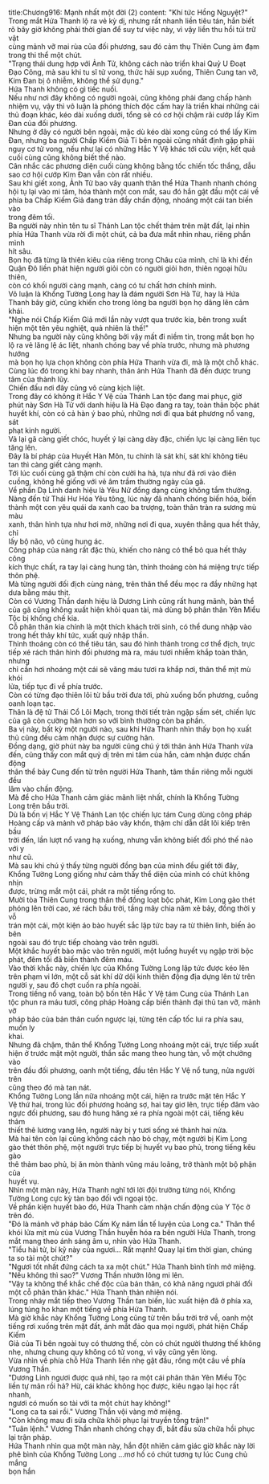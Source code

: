 title:Chương916: Mạnh nhất một đời (2)
content:
"Khí tức Hồng Nguyệt?"<br>Trong mắt Hứa Thanh lộ ra vẻ kỳ dị, nhưng rất nhanh liền tiêu tán, hắn biết<br>rõ bây giờ không phải thời gian để suy tư việc này, vì vậy liền thu hồi túi trữ vật<br>cùng mảnh vỡ mai rùa của đối phương, sau đó cảm thụ Thiên Cung ảm đạm<br>trong thi thể một chút.<br>"Trạng thái dung hợp với Ảnh Tử, không cách nào triển khai Quỷ U Đoạt<br>Đạo Công, mà sau khi tu sĩ tử vong, thức hải sụp xuống, Thiên Cung tan vỡ,<br>Kim Đan bị ô nhiễm, không thể sử dụng."<br>Hứa Thanh không có gì tiếc nuối.<br>Nếu như nơi đây không có người ngoài, cũng không phải đang chấp hành<br>nhiệm vụ, vậy thì vô luận là phóng thích độc cấm hay là triển khai những cái<br>thủ đoạn khác, kéo dài xuống dưới, tổng sẽ có cơ hội chậm rãi cướp lấy Kim<br>Đan của đối phương.<br>Nhưng ở đây có người bên ngoài, mặc dù kéo dài xong cũng có thể lấy Kim<br>Đan, nhưng ba người Chấp Kiếm Giả Ti bên ngoài cũng nhất định gặp phải<br>nguy cơ tử vong, nếu như lại có những Hắc Y Vệ khác tới cứu viện, kết quả<br>cuối cùng cũng không biết thế nào.<br>Cân nhắc các phương diện cuối cùng không bằng tốc chiến tốc thắng, dẫu<br>sao cơ hội cướp Kim Đan vẫn còn rất nhiều.<br>Sau khi giết xong, Ảnh Tử bao vây quanh thân thể Hứa Thanh nhanh chóng<br>hội tụ lại vào mi tâm, hóa thành một con mắt, sau đó hắn gật đầu một cái về<br>phía ba Chấp Kiếm Giả đang tràn đầy chấn động, nhoáng một cái tan biến vào<br>trong đêm tối.<br>Ba người này nhìn tên tu sĩ Thánh Lan tộc chết thảm trên mặt đất, lại nhìn<br>phía Hứa Thanh vừa rời đi một chút, cả ba đưa mắt nhìn nhau, riêng phần mình<br>hít sâu.<br>Bọn họ đã từng là thiên kiêu của riêng trong Châu của mình, chỉ là khi đến<br>Quận Đô liền phát hiện người giỏi còn có người giỏi hơn, thiên ngoại hữu thiên,<br>còn có khối người càng mạnh, càng có tư chất hơn chính mình.<br>Vô luận là Khổng Tường Long hay là đám người Sơn Hà Tử, hay là Hứa<br>Thanh bây giờ, cũng khiến cho trong lòng ba người bọn họ dâng lên cảm khái.<br>"Nghe nói Chấp Kiếm Giả mới lần này vượt qua trước kia, bên trong xuất<br>hiện một tên yêu nghiệt, quả nhiên là thế!"<br>Nhưng ba người này cũng không bởi vậy mất đi niềm tin, trong mắt bọn họ<br>lộ ra vẻ lăng lệ ác liệt, nhanh chóng bay về phía trước, nhưng mà phương hướng<br>mà bọn họ lựa chọn không còn phía Hứa Thanh vừa đi, mà là một chỗ khác.<br>Cùng lúc đó trong khi bay nhanh, thân ảnh Hứa Thanh đã đến được trung<br>tâm của thành lũy.<br>Chiến đấu nơi đây cũng vô cùng kịch liệt.<br>Trong đây có không ít Hắc Y Vệ của Thánh Lan tộc đang mai phục, giờ<br>phút này Sơn Hà Tử với danh hiệu là Hà Đạo đang ra tay, toàn thân bộc phát<br>huyết khí, còn có cả hàn ý bao phủ, những nơi đi qua bát phương nổ vang, sát<br>phạt kinh người.<br>Vả lại gã càng giết chóc, huyết ý lại càng dày đặc, chiến lực lại càng liên tục<br>tăng lên.<br>Đây là bí pháp của Huyết Hàn Môn, tu chính là sát khí, sát khí không tiêu<br>tan thì càng giết càng mạnh.<br>Tới lúc cuối cùng gã thậm chí còn cười ha hả, tựa như đã rơi vào điên<br>cuồng, không hề giống với vẻ âm trầm thường ngày của gã.<br>Về phần Dạ Linh danh hiệu là Yêu Nữ đồng dạng cũng không tầm thường.<br>Nàng đến từ Thái Hư Hóa Yêu tông, lúc này đã nhanh chóng biến hóa, biến<br>thành một con yêu quái da xanh cao ba trượng, toàn thân tràn ra sương mù màu<br>xanh, thân hình tựa như hơi mờ, những nơi đi qua, xuyên thẳng qua hết thảy, chỉ<br>lấy bộ não, vô cùng hung ác.<br>Công pháp của nàng rất đặc thù, khiến cho nàng có thể bỏ qua hết thảy công<br>kích thực chất, ra tay lại càng hung tàn, thỉnh thoảng còn há miệng trực tiếp<br>thôn phệ.<br>Mà từng người đối địch cùng nàng, trên thân thể đều mọc ra đầy những hạt<br>dưa bằng máu thịt.<br>Còn có Vương Thần danh hiệu là Dương Linh cũng rất hung mãnh, bản thể<br>của gã cũng không xuất hiện khỏi quan tài, mà dùng bộ phân thân Yên Miểu<br>Tộc bị khống chế kia.<br>Cỗ phân thân kia chính là một thích khách trời sinh, có thể dung nhập vào<br>trong hết thảy khí tức, xuất quỷ nhập thần.<br>Thỉnh thoảng còn có thể tiêu tán, sau đó hình thành trong cơ thể địch, trực<br>tiếp xé rách thân hình đối phương mà ra, máu tươi nhiễm khắp toàn thân, nhưng<br>chỉ cần hơi nhoáng một cái sẽ văng máu tươi ra khắp nơi, thân thể mịt mù khói<br>lửa, tiếp tục đi về phía trước.<br>Còn có từng đạo thiên lôi từ bầu trời đưa tới, phủ xuống bốn phương, cuồng<br>oanh loạn tạc.<br>Thân là đệ tử Thái Cổ Lôi Mạch, trong thời tiết tràn ngập sấm sét, chiến lực<br>của gã còn cường hãn hơn so với bình thường còn ba phần.<br>Ba vị này, bất kỳ một người nào, sau khi Hứa Thanh nhìn thấy bọn họ xuất<br>thủ cũng đều cảm nhận được sự cường hãn.<br>Đồng dạng, giờ phút này ba người cũng chú ý tới thân ảnh Hứa Thanh vừa<br>đến, cũng thấy con mắt quỷ dị trên mi tâm của hắn, cảm nhận được chấn động<br>thân thể bảy Cung đến từ trên người Hứa Thanh, tâm thần riêng mỗi người đều<br>lâm vào chấn động.<br>Mà để cho Hứa Thanh cảm giác mãnh liệt nhất, chính là Khổng Tường<br>Long trên bầu trời.<br>Dù là bốn vị Hắc Y Vệ Thánh Lan tộc chiến lực tám Cung dùng công pháp<br>Hoàng cấp và mảnh vỡ pháp bảo vây khốn, thậm chí dẫn dắt lôi kiếp trên bầu<br>trời đến, lần lượt nổ vang hạ xuống, nhưng vẫn không biết đối phó thế nào với y<br>như cũ.<br>Mà sau khi chú ý thấy từng người đồng bạn của mình đều giết tới đây,<br>Khổng Tường Long giống như cảm thấy thể diện của mình có chút không nhịn<br>được, trừng mắt một cái, phát ra một tiếng rống to.<br>Mười tòa Thiên Cung trong thân thể đồng loạt bộc phát, Kim Long gào thét<br>phóng lên trời cao, xé rách bầu trời, tầng mây chia năm xẻ bảy, đồng thời y vỗ<br>trán một cái, một kiện áo bào huyết sắc lập tức bay ra từ thiên linh, biến ảo bên<br>ngoài sau đó trực tiếp choàng vào trên người.<br>Một khắc huyết bào mặc vào trên người, một luồng huyết vụ ngập trời bộc<br>phát, đêm tối đã biến thành đêm máu.<br>Vào thời khắc này, chiến lực của Khổng Tường Long lập tức được kéo lên<br>trên phạm vi lớn, một cỗ sát khí dữ dội kinh thiên động địa dựng lên từ trên<br>người y, sau đó chợt cuốn ra phía ngoài.<br>Trong tiếng nổ vang, toàn bộ bốn tên Hắc Y Vệ tám Cung của Thánh Lan<br>tộc phun ra máu tươi, công pháp Hoàng cấp biến thành đại thủ tan vỡ, mảnh vỡ<br>pháp bảo của bản thân cuốn ngược lại, từng tên cấp tốc lui ra phía sau, muốn ly<br>khai.<br>Nhưng đã chậm, thân thể Khổng Tường Long nhoáng một cái, trực tiếp xuất<br>hiện ở trước mặt một người, thần sắc mang theo hung tàn, vỗ một chưởng vào<br>trên đầu đối phương, oanh một tiếng, đầu tên Hắc Y Vệ nổ tung, nửa người trên<br>cũng theo đó mà tan nát.<br>Khổng Tường Long lần nữa nhoáng một cái, hiện ra trước mặt tên Hắc Y<br>Vệ thứ hai, trong lúc đối phương hoảng sợ, hai tay giơ lên, trực tiếp đâm vào<br>ngực đối phương, sau đó hung hăng xé ra phía ngoài một cái, tiếng kêu thảm<br>thiết thê lương vang lên, người này bị y tươi sống xé thành hai nửa.<br>Mà hai tên còn lại cũng không cách nào bỏ chạy, một người bị Kim Long<br>gào thét thôn phệ, một người trực tiếp bị huyết vụ bao phủ, trong tiếng kêu gào<br>thê thảm bao phủ, bị ăn mòn thành vũng máu loãng, trở thành một bộ phận của<br>huyết vụ.<br>Nhìn một màn này, Hứa Thanh nghĩ tới lời đội trưởng từng nói, Khổng<br>Tường Long cực kỳ tàn bạo đối với ngoại tộc.<br>Về phần kiện huyết bào đó, Hứa Thanh cảm nhận chấn động của Y Tộc ở<br>trên đó.<br>"Đó là mảnh vỡ pháp bảo Cấm Kỵ năm lần tế luyện của Long ca." Thân thể<br>khói lửa mịt mù của Vương Thần huyễn hóa ra bên người Hứa Thanh, trong<br>mắt mang theo ánh sáng âm u, nhìn vào Hứa Thanh.<br>"Tiểu hài tử, bí kỹ này của ngươi... Rất mạnh! Quay lại tìm thời gian, chúng<br>ta so tài một chút?"<br>"Ngươi tốt nhất đứng cách ta xa một chút." Hứa Thanh bình tĩnh mở miệng.<br>"Nếu không thì sao?" Vương Thần nhướn lông mi lên.<br>"Vậy ta không thể khắc chế độc của bản thân, có khả năng ngươi phải đổi<br>một cỗ phân thân khác." Hứa Thanh thản nhiên nói.<br>Trong nháy mắt tiếp theo Vương Thần tan biến, lúc xuất hiện đã ở phía xa,<br>lúng túng ho khan một tiếng về phía Hứa Thanh.<br>Mà giờ khắc này Khổng Tường Long cũng từ trên bầu trời trở về, oanh một<br>tiếng rơi xuống trên mặt đất, ánh mắt đảo qua mọi người, phát hiện Chấp Kiếm<br>Giả của Ti bên ngoài tuy có thương thế, còn có chút người thương thế không<br>nhẹ, nhưng chung quy không có tử vong, vì vậy cũng yên lòng.<br>Vừa nhìn về phía chỗ Hứa Thanh liền nhẹ gật đầu, rống một câu về phía<br>Vương Thần.<br>"Dương Linh ngươi được quá nhỉ, tạo ra một cái phân thân Yên Miểu Tộc<br>liền tự mãn rồi hả? Hừ, cái khác không học được, kiêu ngạo lại học rất nhanh,<br>ngươi có muốn so tài với ta một chút hay không!"<br>"Long ca ta sai rồi." Vương Thần vội vàng mở miệng.<br>"Còn không mau đi sửa chữa khôi phục lại truyền tống trận!"<br>"Tuân lệnh." Vương Thần nhanh chóng chạy đi, bắt đầu sửa chữa hồi phục<br>lại trận pháp.<br>Hứa Thanh nhìn qua một màn này, hắn đột nhiên cảm giác giờ khắc này lời<br>phê bình của Khổng Tường Long …mơ hồ có chút tương tự lúc Cung chủ mắng<br>bọn hắn